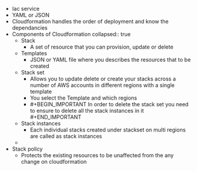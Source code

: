 - Iac service
- YAML or JSON
- Cloudformation handles the order of deployment and know the dependancies
- Components of Cloudformation
  collapsed:: true
	- Stack
		- A set of resource that you can provision, update or delete
	- Templates
		- JSON or YAML file where you describes the resources that to be created
	- Stack set
		- Allows you to update delete or create your stacks across a number of AWS accounts in different regions with a single template
		- You select the Template and which regions
		- #+BEGIN_IMPORTANT
		  In order to delete the stack set you need to ensure to delete all the stack instances in it
		  #+END_IMPORTANT
	- Stack instances
		- Each individual stacks created under stackset on multi regions are called as stack instances
	-
- Stack policy
	- Protects the existing resources to be unaffected from the any change on cloudformation